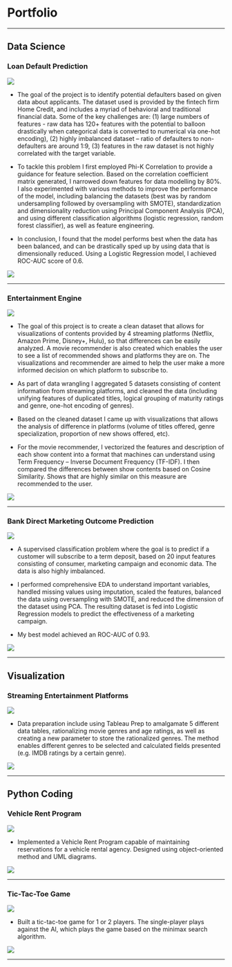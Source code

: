 # Portfolio

---

## Data Science

### Loan Default Prediction

[![](https://img.shields.io/badge/Jupyter-Open%20Notebook-F37626?logo=Jupyter)](https://github.com/augustineooi/portfolio_loan_default/blob/35cc81384382f357e7973a6702eb1088fb58a87c/Loan_Default_Prediction_v1.ipynb)

- The goal of the project is to identify potential defaulters based on given data about applicants. The dataset used is provided by the fintech firm Home Credit, and includes a myriad of behavioral and  traditional financial data. Some of the key challenges are: (1) large numbers of features - raw data has 120+ features with the potential to balloon drastically when categorical data is converted to numerical via one-hot encoding), (2) highly imbalanced dataset – ratio of defaulters to non-defaulters are around 1:9, (3) features in the raw dataset is not highly correlated with the target variable.

- To tackle this problem I first employed Phi-K Correlation to provide a guidance for feature selection. Based on the correlation coefficient matrix generated, I narrowed down features for data modelling by 80%. I also experimented with various methods to improve the performance of the model, including balancing the datasets (best was by random undersampling followed by oversampling with SMOTE), standardization and dimensionality reduction using Principal Component Analysis (PCA), and using different classification algorithms (logistic regression, random forest classifier), as well as feature engineering.

- In conclusion, I found that the model performs best when the data has been balanced, and can be drastically sped up by using data that is dimensionally reduced. Using a Logistic Regression model, I achieved ROC-AUC score of 0.6.

<img src="images/loan_default_pic.png?raw=true"/>

---

### Entertainment Engine

[![](https://img.shields.io/badge/Jupyter-Open%20Notebook-F37626?logo=Jupyter)](https://github.com/augustineooi/portfolio_entertainment_engine/blob/711e193e260014274cad5e01cb08927fb1ff44f9/Entertainment_Engine_v1.ipynb)

- The goal of this project is to create a clean dataset that allows for visualizations of contents provided by 4 streaming platforms (Netflix, Amazon Prime, Disney+, Hulu), so that differences can be easily analyzed. A movie recommender is also created which enables the user to see a list of recommended shows and platforms they are on. The visualizations and recommender are aimed to help the user make a more informed decision on which platform to subscribe to.

- As part of data wrangling I aggregated 5 datasets consisting of content information from streaming platforms, and cleaned the data (including unifying features of duplicated titles, logical grouping of maturity ratings and genre, one-hot encoding of genres).

- Based on the cleaned dataset I came up with visualizations that allows the analysis of difference in platforms (volume of titles offered, genre specialization, proportion of new shows offered, etc).

- For the movie recommender, I vectorized the features and description of each show content into a format that machines can understand using Term Frequency – Inverse Document Frequency (TF-IDF). I then compared the differences between show contents based on Cosine Similarity. Shows that are highly similar on this measure are recommended to the user.


<img src="images/entertainment_engine_pic.png?raw=true"/>

---

### Bank Direct Marketing Outcome Prediction

[![](https://img.shields.io/badge/Jupyter-Open%20Notebook-F37626?logo=Jupyter)](https://github.com/augustineooi/portfolio_bank_marketing/blob/d98648a7d0d12f1098b55a5a3d1fa1dead81e4a4/Bank_Marketing_v1.ipynb)

- A supervised classification problem where the goal is to predict if a customer will subscribe to a term deposit, based on 20 input features consisting of consumer, marketing campaign and economic data. The data is also highly imbalanced.

- I performed comprehensive EDA to understand important variables, handled missing values using imputation, scaled the features, balanced the data using oversampling with SMOTE, and reduced the dimension of the dataset using PCA. The resulting dataset is fed into Logistic Regression models to predict the effectiveness of a marketing campaign.

- My best model achieved an ROC-AUC of 0.93.

<img src="images/bank_marketing_pic.png?raw=true"/>

---

## Visualization

### Streaming Entertainment Platforms

[![](https://img.shields.io/badge/Tableau-See%20Viz-18BFFF?logo=Tableau)](https://public.tableau.com/app/profile/augustine.ooi/viz/Entertainment_Platform_Viz/Entertainment_Viz)

- Data preparation include using Tableau Prep to amalgamate 5 different data tables, rationalizing movie genres and age ratings, as well as creating a new parameter to store the rationalized genres. The method enables different genres to be selected and calculated fields presented (e.g. IMDB ratings by a certain genre).

<img src="images/viz_entertainment_pic.png?raw=true"/>

---

## Python Coding

### Vehicle Rent Program

[![](https://img.shields.io/badge/Python-See%20Code-3776AB?logo=Python)](https://github.com/augustineooi/python_vehicle_reg/blob/a8a99f7ef9a5379a4e14f86be19f6d26d27c7fdb/Vehicle_Rental.py)

- Implemented a Vehicle Rent Program capable of maintaining reservations for a vehicle rental agency. Designed using object-oriented method and UML diagrams.

<img src="images/python_vehicle_pic.png?raw=true"/>

---

### Tic-Tac-Toe Game

[![](https://img.shields.io/badge/Python-See%20Code-3776AB?logo=Python)](https://github.com/augustineooi/python_tictactoe/blob/c9036e487915e8ed08afefb4b8eb7b8e6c7991a3/TicTacToe_OOI.py)

- Built a tic-tac-toe game for 1 or 2 players. The single-player plays against the AI, which plays the game based on the minimax search algorithm.

<img src="images/python_tictactoe_pic.png?raw=true"/>

---
